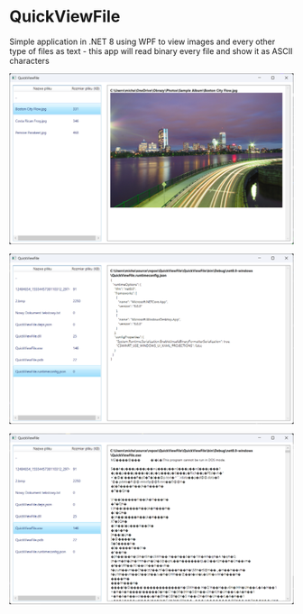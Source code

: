 # QuickViewFile

Simple application in .NET 8 using WPF to view images and every other type of files as text - this app will read binary every file and show it as ASCII characters

![screenshot](https://raw.githubusercontent.com/miclat97/QuickViewFile/refs/heads/master/QuickViewFile/Screenshots/preview_image.png)

![screenshot](https://raw.githubusercontent.com/miclat97/QuickViewFile/refs/heads/master/QuickViewFile/Screenshots/preview_json.png)

![screenshot](https://raw.githubusercontent.com/miclat97/QuickViewFile/refs/heads/master/QuickViewFile/Screenshots/preview_exe.png)
